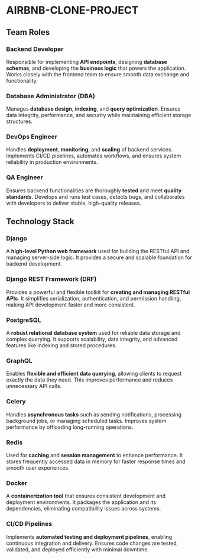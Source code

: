 # AIRBNB-CLONE-PROJECT
## Team Roles 
### Backend Developer  
Responsible for implementing **API endpoints**, designing **database schemas**, and developing the **business logic** that powers the application. Works closely with the frontend team to ensure smooth data exchange and functionality.

### Database Administrator (DBA)  
Manages **database design**, **indexing**, and **query optimization**. Ensures data integrity, performance, and security while maintaining efficient storage structures.

### DevOps Engineer  
Handles **deployment**, **monitoring**, and **scaling** of backend services. Implements CI/CD pipelines, automates workflows, and ensures system reliability in production environments.

### QA Engineer  
Ensures backend functionalities are thoroughly **tested** and meet **quality standards**. Develops and runs test cases, detects bugs, and collaborates with developers to deliver stable, high-quality releases.



##  Technology Stack

###  Django  
A **high-level Python web framework** used for building the RESTful API and managing server-side logic. It provides a secure and scalable foundation for backend development.

### Django REST Framework (DRF)  
Provides a powerful and flexible toolkit for **creating and managing RESTful APIs**. It simplifies serialization, authentication, and permission handling, making API development faster and more consistent.

###  PostgreSQL  
A **robust relational database system** used for reliable data storage and complex querying. It supports scalability, data integrity, and advanced features like indexing and stored procedures.

###  GraphQL  
Enables **flexible and efficient data querying**, allowing clients to request exactly the data they need. This improves performance and reduces unnecessary API calls.

###  Celery  
Handles **asynchronous tasks** such as sending notifications, processing background jobs, or managing scheduled tasks. Improves system performance by offloading long-running operations.

###  Redis  
Used for **caching** and **session management** to enhance performance. It stores frequently accessed data in memory for faster response times and smooth user experiences.

###  Docker  
A **containerization tool** that ensures consistent development and deployment environments. It packages the application and its dependencies, eliminating compatibility issues across systems.

### CI/CD Pipelines  
Implements **automated testing and deployment pipelines**, enabling continuous integration and delivery. Ensures code changes are tested, validated, and deployed efficiently with minimal downtime.
